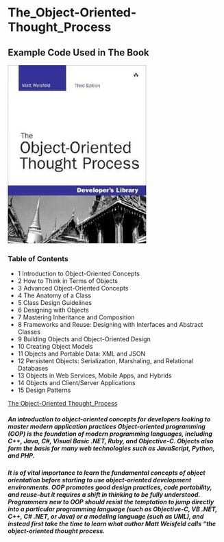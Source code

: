 # The_Object-Oriented-Thought_Process
## Example Code Used in The Book

 ![The Book](https://github.com/MoHaNaD-mjs/The_Object-Oriented-Thought_Process-/blob/master/Chpater1(Introduction)/the-object-oriented-thought-process-original-imafbp6sudrejheu.jpeg)


### Table of Contents

- 1 Introduction to Object-Oriented Concepts
- 2 How to Think in Terms of Objects
- 3 Advanced Object-Oriented Concepts
- 4 The Anatomy of a Class
- 5 Class Design Guidelines
- 6 Designing with Objects
- 7 Mastering Inheritance and Composition
- 8 Frameworks and Reuse: Designing with Interfaces and Abstract Classes
- 9 Building Objects and Object-Oriented Design
- 10 Creating Object Models
- 11 Objects and Portable Data: XML and JSON
- 12 Persistent Objects: Serialization, Marshaling, and Relational Databases
- 13 Objects in Web Services, Mobile Apps, and Hybrids
- 14 Objects and Client/Server Applications
- 15 Design Patterns


 [The Object-Oriented Thought_Process ](https://www.amazon.com/Object-Oriented-Thought-Process-Developers-Library/dp/0135181968/ref=sr_1_1?dchild=1&keywords=Object-Oriented+Thought+Process&qid=1601285606&s=books&sr=1-1)
 

##### An introduction to object-oriented concepts for developers looking to master modern application practices Object-oriented programming (OOP) is the foundation of modern programming languages, including C++, Java, C#, Visual Basic .NET, Ruby, and Objective-C. Objects also form the basis for many web technologies such as JavaScript, Python, and PHP.


##### It is of vital importance to learn the fundamental concepts of object orientation before starting to use object-oriented development environments. OOP promotes good design practices, code portability, and reuse–but it requires a shift in thinking to be fully understood. Programmers new to OOP should resist the temptation to jump directly into a particular programming language (such as Objective-C, VB .NET, C++, C# .NET, or Java) or a modeling language (such as UML), and instead first take the time to learn what author Matt Weisfeld calls “the object-oriented thought process.



 
 
 
